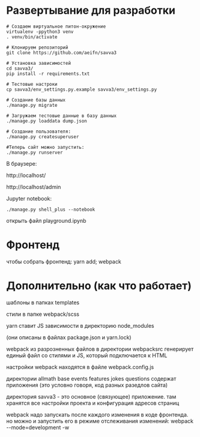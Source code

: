 # Развертывание для разработки

```
# Создаем виртуальное питон-окружение
virtualenv -ppython3 venv
. venv/bin/activate

# Клонируем репозиторий
git clone https://github.com/aeifn/savva3

# Установка зависимостей
cd savva3/
pip install -r requirements.txt

# Тестовые настроки
cp savva3/env_settings.py.example savva3/env_settings.py

# Создание базы данных
./manage.py migrate

# Загружаем тестовые данные в базу данных
./manage.py loaddata dump.json

# Создание пользователя:
./manage.py createsuperuser

#Теперь сайт можно запустить:
./manage.py runserver
```

В браузере:

http://localhost/

http://localhost/admin


Jupyter notebook:

```
./manage.py shell_plus --notebook
```

открыть файл playground.ipynb




# Фронтенд

чтобы собрать фронтенд: yarn add; webpack





# Дополнительно (как что работает)

шаблоны в папках templates

стили в папке webpack/scss

yarn ставит JS зависимости в директорию node_modules

(они описаны в файлах package.json и yarn.lock)

webpack из разрозненных файлов в директории webpacksrc генерирует единый файл со стилями и JS, который подключается к HTML

настройки webpack находятся в файле webpack.config.js

директории allmath base events  features jokes questions содержат приложения (это условно говоря, код разных разедлов сайта)

директория  savva3  - это основное (связующее) приложение. там хранятся все настройки проекта и конфигурация адресов страниц

webpack надо запускать после каждого изменения в коде фронтенда. но можно и запустить его в режиме отслеживания изменений: webpack --mode=development -w
